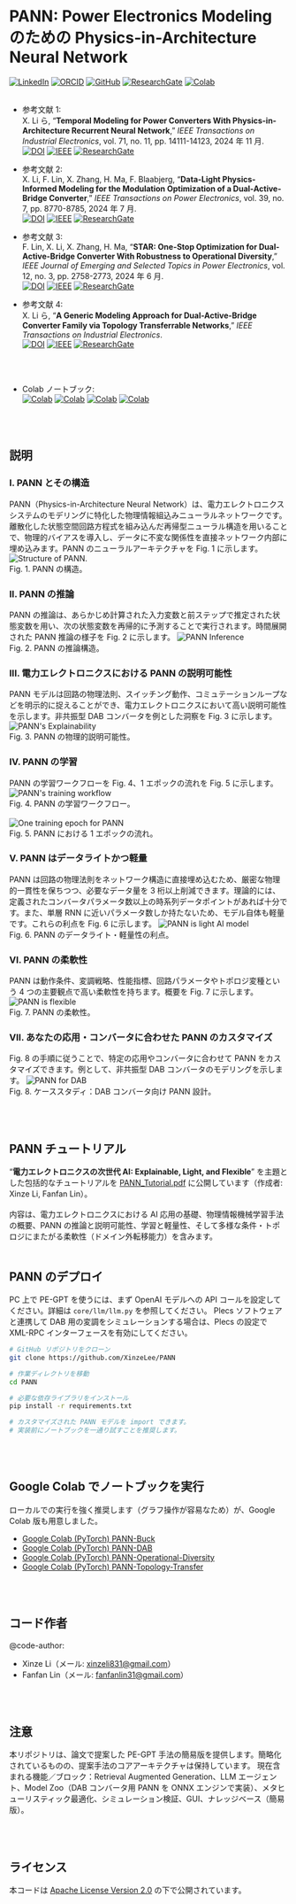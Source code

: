 # PANN: Power Electronics Modeling のための Physics-in-Architecture Neural Network

[![LinkedIn](https://img.shields.io/badge/LinkedIn-Connect--Xinze%20Li-blue)](https://www.linkedin.com/in/xinze-li-8199561b0/)
[![ORCID](https://img.shields.io/badge/ORCID-Xinze%20Li-brightgreen)](https://orcid.org/0000-0003-3513-209X)
[![GitHub](https://img.shields.io/badge/Github-XinzeLee-black?logo=github)](https://github.com/XinzeLee)
[![ResearchGate](https://img.shields.io/badge/ResearchGate-Xinze%20Li-cyan)](https://www.researchgate.net/scientific-contributions/Xinze-Li-2167307782)
[![Colab](https://img.shields.io/badge/Colab-PANN--Notebooks-red?logo=google-colab)](https://drive.google.com/drive/folders/1FXr82WQfBOj6xP01h-9RHIZBpiOFZwUC)
<br><br>

* 参考文献 1:<br>
X. Li ら, “**Temporal Modeling for Power Converters With Physics-in-Architecture Recurrent Neural Network**,” *IEEE Transactions on Industrial Electronics*, vol. 71, no. 11, pp. 14111-14123, 2024 年 11 月.<br>
[![DOI](https://img.shields.io/badge/DOI-10.1109/TIE.2024.3352119-cyan)](https://doi.org/10.1109/TIE.2024.3352119)
[![IEEE](https://img.shields.io/badge/IEEE-Xplore-orange)](https://ieeexplore.ieee.org/document/10463542)
[![ResearchGate](https://img.shields.io/badge/ResearchGate--1-blue)](https://www.researchgate.net/publication/378918445_Temporal_Modeling_for_Power_Converters_With_Physics-in-Architecture_Recurrent_Neural_Network)

* 参考文献 2:<br>
X. Li, F. Lin, X. Zhang, H. Ma, F. Blaabjerg, “**Data-Light Physics-Informed Modeling for the Modulation Optimization of a Dual-Active-Bridge Converter**,” *IEEE Transactions on Power Electronics*, vol. 39, no. 7, pp. 8770-8785, 2024 年 7 月.<br>
[![DOI](https://img.shields.io/badge/DOI-10.1109/TPEL.2024.3378184-cyan)](https://doi.org/10.1109/TPEL.2024.3378184)
[![IEEE](https://img.shields.io/badge/IEEE-Xplore-orange)](https://ieeexplore.ieee.org/document/10473116)
[![ResearchGate](https://img.shields.io/badge/ResearchGate--2-blue)](https://www.researchgate.net/publication/379104054_Data-Light_Physics-Informed_Modeling_for_the_Modulation_Optimization_of_a_Dual-Active-Bridge_Converter)

* 参考文献 3:<br>
F. Lin, X. Li, X. Zhang, H. Ma, “**STAR: One-Stop Optimization for Dual-Active-Bridge Converter With Robustness to Operational Diversity**,” *IEEE Journal of Emerging and Selected Topics in Power Electronics*, vol. 12, no. 3, pp. 2758-2773, 2024 年 6 月.<br>
[![DOI](https://img.shields.io/badge/DOI-10.1109/JESTPE.2024.3392684-cyan)](https://doi.org/10.1109/JESTPE.2024.3392684)
[![IEEE](https://img.shields.io/badge/IEEE-Xplore-orange)](https://ieeexplore.ieee.org/document/10506915)
[![ResearchGate](https://img.shields.io/badge/ResearchGate--3-blue)](https://www.researchgate.net/publication/380052824_STAR_One-Stop_Optimization_for_Dual_Active_Bridge_Converter_with_Robustness_to_Operational_Diversity)

* 参考文献 4:<br>
X. Li ら, “**A Generic Modeling Approach for Dual-Active-Bridge Converter Family via Topology Transferrable Networks**,” *IEEE Transactions on Industrial Electronics*.<br>
[![DOI](https://img.shields.io/badge/DOI-10.1109/TIE.2024.3406858-cyan)](https://doi.org/10.1109/TIE.2024.3406858)
[![IEEE](https://img.shields.io/badge/IEEE-Xplore-orange)](https://ieeexplore.ieee.org/document/10627933)
[![ResearchGate](https://img.shields.io/badge/ResearchGate--4-blue)](https://www.researchgate.net/publication/382930411_A_Generic_Modeling_Approach_for_Dual-Active-Bridge_Converter_Family_via_Topology_Transferrable_Networks)

<br><br>

* Colab ノートブック:<br>
[![Colab](https://img.shields.io/badge/Colab-PANN--Buck-654062?logo=google-colab)](https://colab.research.google.com/drive/1FDxjR-LZxJBbp4PzsinhxdWMrUI7UjW-)
[![Colab](https://img.shields.io/badge/Colab-PANN--DAB-B4B4B3?logo=google-colab)](https://colab.research.google.com/drive/1dJ4GvKc03_eF__c8l1msbI7Fq-8a6ScD#scrollTo=2ede7f4b)
[![Colab](https://img.shields.io/badge/Colab-PANN--Operational--Diversity-26577C?logo=google-colab)](https://colab.research.google.com/drive/1PSpqhUEfGKXEfoSVesYUmhZCy4EpYTX9)
[![Colab](https://img.shields.io/badge/Colab-PANN--Topology--Transfer-E55604?logo=google-colab)](https://colab.research.google.com/drive/1jXo4uugvnRBgP2948HVPLNRsK8fCh-ge)

<br><br>

## 説明

### I. PANN とその構造
PANN（Physics-in-Architecture Neural Network）は、電力エレクトロニクスシステムのモデリングに特化した物理情報組込みニューラルネットワークです。離散化した状態空間回路方程式を組み込んだ再帰型ニューラル構造を用いることで、物理的バイアスを導入し、データに不変な関係性を直接ネットワーク内部に埋め込みます。PANN のニューラルアーキテクチャを Fig. 1 に示します。
![Structure of PANN.](https://github.com/user-attachments/assets/af90a7b0-3e3e-4fad-bf8e-75bf7ce4efe3)
<br>Fig. 1. PANN の構造。<br>

### II. PANN の推論
PANN の推論は、あらかじめ計算された入力変数と前ステップで推定された状態変数を用い、次の状態変数を再帰的に予測することで実行されます。時間展開された PANN 推論の様子を Fig. 2 に示します。
![PANN Inference](https://github.com/user-attachments/assets/2c056085-9d77-4270-8c6e-fd3ed11ae78f)
<br>Fig. 2. PANN の推論構造。<br>

### III. 電力エレクトロニクスにおける PANN の説明可能性
PANN モデルは回路の物理法則、スイッチング動作、コミュテーションループなどを明示的に捉えることができ、電力エレクトロニクスにおいて高い説明可能性を示します。非共振型 DAB コンバータを例とした洞察を Fig. 3 に示します。
![PANN's Explainability](https://github.com/user-attachments/assets/57593884-9546-4964-9c5a-b8926376df86)
<br>Fig. 3. PANN の物理的説明可能性。<br>

### IV. PANN の学習
PANN の学習ワークフローを Fig. 4、1 エポックの流れを Fig. 5 に示します。
![PANN's training workflow](https://github.com/user-attachments/assets/84258774-3626-46d8-8bfc-27befe24256a)
<br>Fig. 4. PANN の学習ワークフロー。<br><br>
![One training epoch for PANN](https://github.com/user-attachments/assets/c70eb196-d688-4468-be95-5d23e8639ae1)
<br>Fig. 5. PANN における 1 エポックの流れ。<br>

### V. PANN はデータライトかつ軽量
PANN は回路の物理法則をネットワーク構造に直接埋め込むため、厳密な物理的一貫性を保ちつつ、必要なデータ量を 3 桁以上削減できます。理論的には、定義されたコンバータパラメータ数以上の時系列データポイントがあれば十分です。また、単層 RNN に近いパラメータ数しか持たないため、モデル自体も軽量です。これらの利点を Fig. 6 に示します。
![PANN is light AI model](https://github.com/user-attachments/assets/1b5a4366-8fd8-401a-b2cd-b9a7708b5e6f)
<br>Fig. 6. PANN のデータライト・軽量性の利点。<br>

### VI. PANN の柔軟性
PANN は動作条件、変調戦略、性能指標、回路パラメータやトポロジ変種という 4 つの主要観点で高い柔軟性を持ちます。概要を Fig. 7 に示します。
![PANN is flexible](https://github.com/user-attachments/assets/6aededa3-b539-4d1c-90b7-d217ffbf213f)
<br>Fig. 7. PANN の柔軟性。<br>

### VII. あなたの応用・コンバータに合わせた PANN のカスタマイズ
Fig. 8 の手順に従うことで、特定の応用やコンバータに合わせて PANN をカスタマイズできます。例として、非共振型 DAB コンバータのモデリングを示します。
![PANN for DAB](https://github.com/user-attachments/assets/da096d81-b48f-41e4-84df-7c2d604821c6)
<br>Fig. 8. ケーススタディ：DAB コンバータ向け PANN 設計。<br>

<br><br>

## PANN チュートリアル
“**電力エレクトロニクスの次世代 AI: Explainable, Light, and Flexible**” を主題とした包括的なチュートリアルを [PANN_Tutorial.pdf](./tutorials/PANN_Tutorial.pdf) に公開しています（作成者: Xinze Li, Fanfan Lin）。<br><br>
内容は、電力エレクトロニクスにおける AI 応用の基礎、物理情報機械学習手法の概要、PANN の推論と説明可能性、学習と軽量性、そして多様な条件・トポロジにまたがる柔軟性（ドメイン外転移能力）を含みます。<br><br>

## PANN のデプロイ
PC 上で PE-GPT を使うには、まず OpenAI モデルへの API コールを設定してください。詳細は `core/llm/llm.py` を参照してください。
Plecs ソフトウェアと連携して DAB 用の変調をシミュレーションする場合は、Plecs の設定で XML-RPC インターフェースを有効にしてください。

```bash
# GitHub リポジトリをクローン
git clone https://github.com/XinzeLee/PANN

# 作業ディレクトリを移動
cd PANN

# 必要な依存ライブラリをインストール
pip install -r requirements.txt

# カスタマイズされた PANN モデルを import できます。
# 実装前にノートブックを一通り試すことを推奨します。
````

<br><br>

## Google Colab でノートブックを実行

ローカルでの実行を強く推奨します（グラフ操作が容易なため）が、Google Colab 版も用意しました。

* [Google Colab (PyTorch) PANN-Buck](https://colab.research.google.com/drive/1FDxjR-LZxJBbp4PzsinhxdWMrUI7UjW-)
* [Google Colab (PyTorch) PANN-DAB](https://colab.research.google.com/drive/1dJ4GvKc03_eF__c8l1msbI7Fq-8a6ScD#scrollTo=2ede7f4b)
* [Google Colab (PyTorch) PANN-Operational-Diversity](https://colab.research.google.com/drive/1PSpqhUEfGKXEfoSVesYUmhZCy4EpYTX9)
* [Google Colab (PyTorch) PANN-Topology-Transfer](https://colab.research.google.com/drive/1jXo4uugvnRBgP2948HVPLNRsK8fCh-ge)

<br><br>

## コード作者

@code-author:

* Xinze Li（メール: [xinzeli831@gmail.com](mailto:xinzeli831@gmail.com)）
* Fanfan Lin（メール: [fanfanlin31@gmail.com](mailto:fanfanlin31@gmail.com)）

<br><br>

## 注意

本リポジトリは、論文で提案した PE-GPT 手法の簡易版を提供します。簡略化されているものの、提案手法のコアアーキテクチャは保持しています。
現在含まれる機能／ブロック：Retrieval Augmented Generation、LLM エージェント、Model Zoo（DAB コンバータ用 PANN を ONNX エンジンで実装）、メタヒューリスティック最適化、シミュレーション検証、GUI、ナレッジベース（簡易版）。

<br><br>

## ライセンス

本コードは [Apache License Version 2.0](./LICENSE) の下で公開されています。

```
